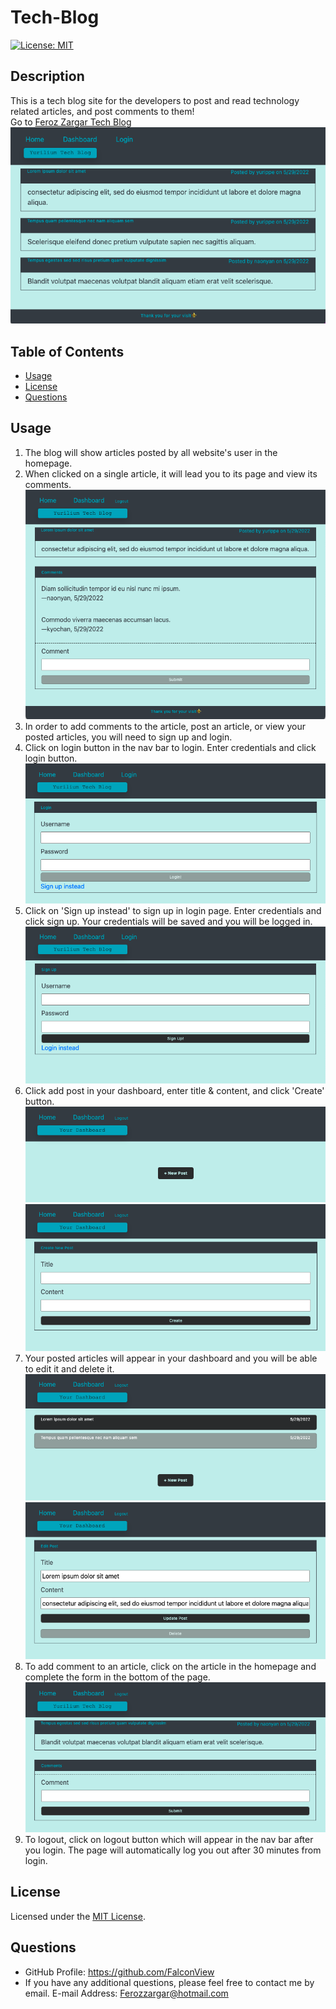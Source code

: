 # Tech-Blog

[![License: MIT](https://img.shields.io/badge/License-MIT-yellow.svg)](https://opensource.org/licenses/MIT)

## Description

This is a tech blog site for the developers to post and read technology related articles, and post comments to them!<br/>
Go to [Feroz Zargar Tech Blog](https://quiet-headland-91755.herokuapp.com/)
![alt text](./public/images/Screenshot01_home.png)

## Table of Contents

- [Usage](#usage)
- [License](#license)
- [Questions](#questions)

## Usage

1. The blog will show articles posted by all website's user in the homepage.
2. When clicked on a single article, it will lead you to its page and view its comments.
   ![alt text](./public/images/Screenshot02_single-post.png)
3. In order to add comments to the article, post an article, or view your posted articles, you will need to sign up and login.
4. Click on login button in the nav bar to login. Enter credentials and click login button.
   ![alt text](./public/images/Screenshot03_login.png)
5. Click on 'Sign up instead' to sign up in login page. Enter credentials and click sign up. Your credentials will be saved and you will be logged in.
   ![alt text](./public/images/Screenshot04_signup.png)
6. Click add post in your dashboard, enter title & content, and click 'Create' button.
   ![alt text](./public/images/Screenshot05_dashboard.png)
   ![alt text](./public/images/Screenshot06_new-post.png)
7. Your posted articles will appear in your dashboard and you will be able to edit it and delete it.
   ![alt text](./public/images/Screenshot07_my-posts.png)
   ![alt text](./public/images/Screenshot08_edit-delete-post.png)
8. To add comment to an article, click on the article in the homepage and complete the form in the bottom of the page.
   ![alt text](./public/images/Screenshot09_add-comments.png)
9. To logout, click on logout button which will appear in the nav bar after you login. The page will automatically log you out after 30 minutes from login.

## License

Licensed under the [MIT License](https://opensource.org/licenses/MIT).

## Questions

- GitHub Profile: https://github.com/FalconView
- If you have any additional questions, please feel free to contact me by email.
  E-mail Address: <Ferozzargar@hotmail.com>
